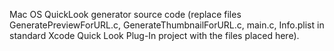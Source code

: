 Mac OS QuickLook generator source code (replace files GeneratePreviewForURL.c, GenerateThumbnailForURL.c, main.c, Info.plist in standard Xcode Quick Look Plug-In project with the files placed here).
